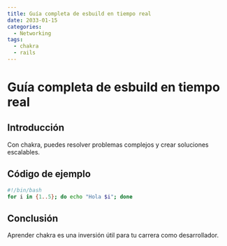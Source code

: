 ```yaml
---
title: Guía completa de esbuild en tiempo real
date: 2033-01-15
categories:
  - Networking
tags:
  - chakra
  - rails
---
```


# Guía completa de esbuild en tiempo real

## Introducción

Con chakra, puedes resolver problemas complejos y crear soluciones escalables.

## Código de ejemplo

```bash
#!/bin/bash
for i in {1..5}; do echo "Hola $i"; done
```

## Conclusión

Aprender chakra es una inversión útil para tu carrera como desarrollador.